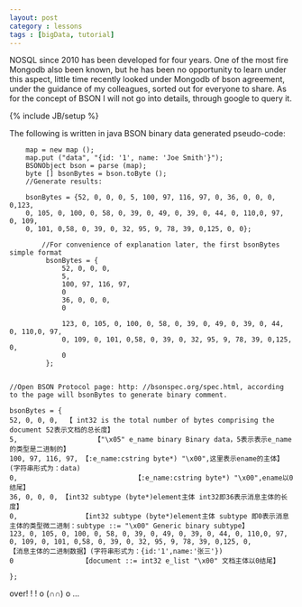 ```yaml
---
layout: post
category : lessons
tags : [bigData, tutorial]
---
```


NOSQL since 2010 has been developed for four years. One of the most fire Mongodb also been known, but he has been no opportunity to learn under this aspect, little time recently looked under Mongodb of bson agreement, under the guidance of my colleagues, sorted out for everyone to share. As for the concept of BSON I will not go into details, through google to query it.

<!--break-->

{% include JB/setup %}

The following is written in java BSON binary data generated pseudo-code:


        map = new map ();
        map.put ("data", "{id: '1', name: 'Joe Smith'}");
        BSONObject bson = parse (map);
        byte [] bsonBytes = bson.toByte ();
        //Generate results:
    
        bsonBytes = {52, 0, 0, 0, 5, 100, 97, 116, 97, 0, 36, 0, 0, 0, 0,123,
        0, 105, 0, 100, 0, 58, 0, 39, 0, 49, 0, 39, 0, 44, 0, 110,0, 97, 0, 109,
        0, 101, 0,58, 0, 39, 0, 32, 95, 9, 78, 39, 0,125, 0, 0};

            //For convenience of explanation later, the first bsonBytes simple format
             bsonBytes = {
                 52, 0, 0, 0,
                 5,
                 100, 97, 116, 97,
                 0
                 36, 0, 0, 0,
                 0
                
                 123, 0, 105, 0, 100, 0, 58, 0, 39, 0, 49, 0, 39, 0, 44, 0, 110,0, 97,
                 0, 109, 0, 101, 0,58, 0, 39, 0, 32, 95, 9, 78, 39, 0,125, 0,
                 0
             };


    //Open BSON Protocol page: http: //bsonspec.org/spec.html, according to the page will bsonBytes to generate binary comment.
    
    bsonBytes = {
    52, 0, 0, 0,  【 int32 is the total number of bytes comprising the document 52表示文档的总长度】
    5,                   【"\x05" e_name binary Binary data，5表示表示e_name的类型是二进制的】
    100, 97, 116, 97, 【:e_name:cstring byte*) "\x00",这里表示ename的主体】(字符串形式为：data)
    0,                             【:e_name:cstring byte*) "\x00",ename以0结尾】
    36, 0, 0, 0, 【int32 subtype (byte*)element主体 int32即36表示消息主体的长度】
    0,                【int32 subtype (byte*)element主体 subtype 即0表示消息主体的类型微二进制：subtype ::= "\x00" Generic binary subtype】
    123, 0, 105, 0, 100, 0, 58, 0, 39, 0, 49, 0, 39, 0, 44, 0, 110,0, 97, 0, 109, 0, 101, 0,58, 0, 39, 0, 32, 95, 9, 78, 39, 0,125, 0,           【消息主体的二进制数据】(字符串形式为：{id:'1',name:'张三'})
    0                 【document ::= int32 e_list "\x00" 文档主体以0结尾】
    
    };

over! ! ! o (∩∩) o ...